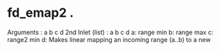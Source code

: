 # fd_emap2  .

 

 

Arguments : a b c d
2nd Inlet (list) : a b c d
a: range min  b: range max  c: range2 min  d:
Makes linear mapping an incoming range (a..b) to a new


 
